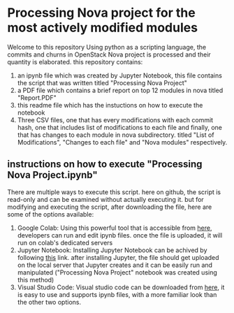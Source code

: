 # Processing Nova project for the most actively modified modules
Welcome to this repository
Using python as a scripting language, the commits and churns in OpenStack Nova project is processed and their quantity is elaborated. this repository contains:
1. an ipynb file which was created by Jupyter Notebook, this file contains the script that was written titled "Processing Nova Project"
2. a PDF file which contains a brief report on top 12 modules in nova titled "Report.PDF"
3. this readme file which has the instuctions on how to execute the notebook 
4. Three CSV files, one that has every modifications with each commit hash, one that includes list of modifications to each file and finally, one that has changes to each module in nova subdirectory. titled "List of Modifications", "Changes to each file" and "Nova modules" respectively.
 
## instructions on how to execute "Processing Nova Project.ipynb"
There are multiple ways to execute this script. here on github, the script is read-only and can be examined without actually executing it. but for modifying and executing the script, after downloading the file, here are some of the options available:

1. Google Colab: Using this powerful tool that is accessible from [here](https://colab.research.google.com/), developers can run and edit ipynb files. once the file is uploaded, it will run on colab's dedicated servers
2. Jupyter Notebook: Installing Jupyter Notebook can be achived by following [this](https://jupyter.org/install) link. after installing Jupyter, the file should get uploaded on the local server that Jupyter creates and it can be easily run and manipulated ("Processing Nova Project" notebook was created using this method)
3. Visual Studio Code:  Visual studio code can be downloaded from [here](https://code.visualstudio.com/), it is easy to use and supports ipynb files, with a more familiar look than the other two options.



